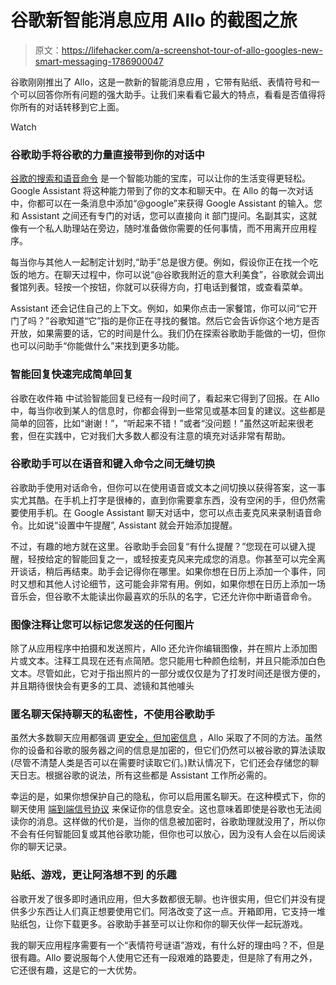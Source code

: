 # 谷歌新智能消息应用 Allo 的截图之旅

> 原文：<https://lifehacker.com/a-screenshot-tour-of-allo-googles-new-smart-messaging-1786900047>

谷歌刚刚推出了 Allo，这是一款新的智能消息应用 ，它带有贴纸、表情符号和一个可以回答你所有问题的强大助手。让我们来看看它最大的特点，看看是否值得将你所有的对话转移到它上面。

Watch

### **谷歌助手将谷歌的力量直接带到你的对话中**

[谷歌的搜索和语音命令](http://lifehacker.com/everything-you-didnt-know-you-could-do-with-google-voi-512727229) 是一个智能功能的宝库，可以让你的生活变得更轻松。Google Assistant 将这种能力带到了你的文本和聊天中。在 Allo 的每一次对话中，你都可以在一条消息中添加“@google”来获得 Google Assistant 的输入。您和 Assistant 之间还有专门的对话，您可以直接向 it 部门提问。名副其实，这就像有一个私人助理站在旁边，随时准备做你需要的任何事情，而不用离开应用程序。

每当你与其他人一起制定计划时,“助手”总是很方便。例如，假设你正在找一个吃饭的地方。在聊天过程中，你可以说“@谷歌我附近的意大利美食”，谷歌就会调出餐馆列表。轻按一个按钮，你就可以获得方向，打电话到餐馆，或查看菜单。

Assistant 还会记住自己的上下文。例如，如果你点击一家餐馆，你可以问“它开门了吗？”谷歌知道“它”指的是你正在寻找的餐馆。然后它会告诉你这个地方是否开放，如果需要的话，它的时间是什么。我们仍在探索谷歌助手能做的一切，但你也可以问助手“你能做什么”来找到更多功能。

### **智能回复快速完成简单回复**

谷歌在收件箱 中试验智能回复已经有一段时间了，看起来它得到了回报。在 Allo 中，每当你收到某人的信息时，你都会得到一些常见或基本回复的建议。这些都是简单的回答，比如“谢谢！”，“听起来不错！”或者“没问题！”虽然这听起来很老套，但在实践中，它对我们大多数人都没有注意的填充对话非常有帮助。

### **谷歌助手可以在语音和键入命令之间无缝切换**

谷歌助手使用对话命令，但你可以在使用语音或文本之间切换以获得答案，这一事实尤其酷。在手机上打字是很棒的，直到你需要拿东西，没有空闲的手，但仍然需要使用手机。在 Google Assistant 聊天对话中，您可以点击麦克风来录制语音命令。比如说“设置中午提醒”, Assistant 就会开始添加提醒。

不过，有趣的地方就在这里。谷歌助手会回复“有什么提醒？”您现在可以键入提醒，轻按给定的智能回复之一，或轻按麦克风来完成您的消息。你甚至可以完全离开谈话，稍后再结束。助手会记得你在哪里。如果你想在日历上添加一个事件，同时又想和其他人讨论细节，这可能会非常有用。例如，如果你想在日历上添加一场音乐会，但谷歌不太能读出你最喜欢的乐队的名字，它还允许你中断语音命令。

### **图像注释让您可以标记您发送的任何图片**

除了从应用程序中拍摄和发送照片，Allo 还允许你编辑图像，并在照片上添加图片或文本。注释工具现在还有点简陋。您只能用七种颜色绘制，并且只能添加白色文本。尽管如此，它对于指出照片的一部分或仅仅是为了打发时间还是很方便的，并且期待很快会有更多的工具、滤镜和其他噱头

### **匿名聊天保持聊天的私密性，不使用谷歌助手**

虽然大多数聊天应用都强调 [更安全，但加密信息](http://lifehacker.com/whatsapp-turns-on-end-to-end-encryption-for-every-messa-1769157642) ，Allo 采取了不同的方法。虽然你的设备和谷歌的服务器之间的信息是加密的，但它们仍然可以被谷歌的算法读取(尽管不清楚人类是否可以在需要时读取它们。)默认情况下，它们还会存储您的聊天日志。根据谷歌的说法，所有这些都是 Assistant 工作所必需的。

幸运的是，如果你想保护自己的隐私，你可以启用匿名聊天。在这种模式下，你的聊天使用 [端到端信号协议](https://whispersystems.org/blog/whatsapp-complete/) 来保证你的信息安全。这也意味着即使是谷歌也无法阅读你的消息。这样做的代价是，当你的信息被加密时，谷歌助理就没用了，所以你不会有任何智能回复或其他谷歌功能，但你也可以放心，因为没有人会在以后阅读你的聊天记录。

### **贴纸、游戏，更让阿洛想不到** **的乐趣**

谷歌开发了很多即时通讯应用，但大多数都很无聊。也许很实用，但它们并没有提供多少东西让人们真正想要使用它们。阿洛改变了这一点。开箱即用，它支持一堆贴纸包，让你下载更多。谷歌助手甚至可以让你和你的聊天伙伴一起玩游戏。

我的聊天应用程序需要有一个“表情符号谜语”游戏，有什么好的理由吗？不，但是很有趣。Allo 要说服每个人使用它还有一段艰难的路要走，但是除了有用之外，它还很有趣，这是它的一大优势。